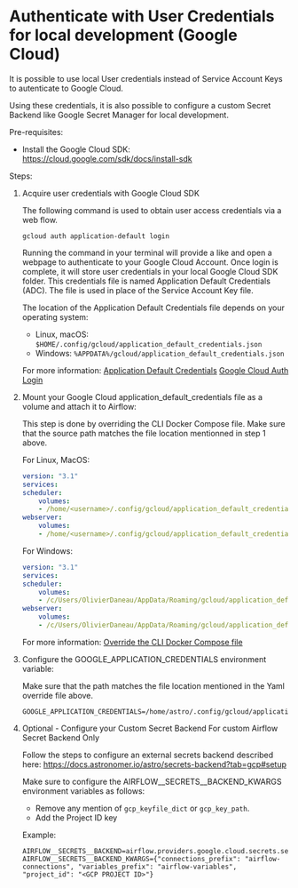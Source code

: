 # Authenticate with User Credentials for local development (Google Cloud)

It is possible to use local User credentials instead of Service Account Keys to autenticate to Google Cloud.

Using these credentials, it is also possible to configure a custom Secret Backend like Google Secret Manager for local development.

Pre-requisites:
- Install the Google Cloud SDK: https://cloud.google.com/sdk/docs/install-sdk

Steps:
1. Acquire user credentials with Google Cloud SDK
    
    The following command is used to obtain user access credentials via a web flow. 
    
    ```
    gcloud auth application-default login
    ```

    Running the command in your terminal will provide a like and open a webpage to authenticate to your Google Cloud Account.
    Once login is complete, it will store user credentials in your local Google Cloud SDK folder. 
    This credentials file is named Application Default Credentials (ADC).
    The file is used in place of the Service Account Key file.
    
    The location of the Application Default Credentials file depends on your operating system:
    - Linux, macOS: `$HOME/.config/gcloud/application_default_credentials.json`
    - Windows: `%APPDATA%/gcloud/application_default_credentials.json`

    For more information:
    [Application Default Credentials](https://cloud.google.com/docs/authentication/application-default-credentials#personal)
    [Google Cloud Auth Login](https://cloud.google.com/sdk/gcloud/reference/auth/application-default/login)

2. Mount your Google Cloud application_default_credentials file as a volume and attach it to Airflow:

    This step is done by overriding the CLI Docker Compose file.
    Make sure that the source path matches the file location mentionned in step 1 above.

    For Linux, MacOS:
    ```yaml
    version: "3.1"
    services:
    scheduler:
        volumes:
        - /home/<username>/.config/gcloud/application_default_credentials.json:/home/astro/.config/gcloud/application_default_credentials.json:ro
    webserver:
        volumes:
        - /home/<username>/.config/gcloud/application_default_credentials.json:/home/astro/.config/gcloud/application_default_credentials.json:ro
    ```

    For Windows:
    ```yaml
    version: "3.1"
    services:
    scheduler:
        volumes:
        - /c/Users/OlivierDaneau/AppData/Roaming/gcloud/application_default_credentials.json:/home/astro/.config/gcloud/application_default_credentials.json:ro
    webserver:
        volumes:
        - /c/Users/OlivierDaneau/AppData/Roaming/gcloud/application_default_credentials.json:/home/astro/.config/gcloud/application_default_credentials.json:ro
    ```

    For more information:
    [Override the CLI Docker Compose file](https://docs.astronomer.io/astro/test-and-troubleshoot-locally#override-the-cli-docker-compose-file)

3. Configure the GOOGLE_APPLICATION_CREDENTIALS environment variable:

    Make sure that the path matches the file location mentioned in the Yaml override file above.
    ```
    GOOGLE_APPLICATION_CREDENTIALS=/home/astro/.config/gcloud/application_default_credentials.json
    ```

4. Optional - Configure your Custom Secret Backend
    For custom Airflow Secret Backend Only

    Follow the steps to configure an external secrets backend described here: https://docs.astronomer.io/astro/secrets-backend?tab=gcp#setup

    Make sure to configure the AIRFLOW__SECRETS__BACKEND_KWARGS environment variables as follows:
    - Remove any mention of `gcp_keyfile_dict` or `gcp_key_path`.
    - Add the Project ID key

    Example:
    
    ```
    AIRFLOW__SECRETS__BACKEND=airflow.providers.google.cloud.secrets.secret_manager.CloudSecretManagerBackend
    AIRFLOW__SECRETS__BACKEND_KWARGS={"connections_prefix": "airflow-connections", "variables_prefix": "airflow-variables", "project_id": "<GCP PROJECT ID>"}
    ```